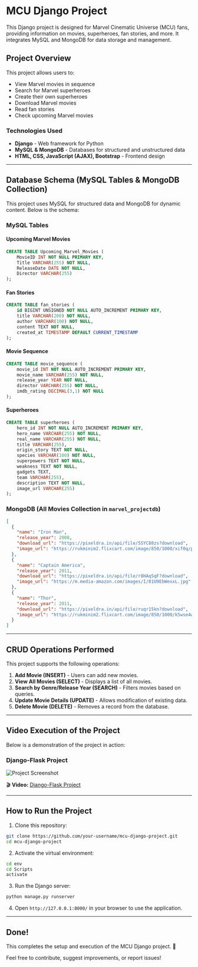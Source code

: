 # MCU Django Project

This Django project is designed for Marvel Cinematic Universe (MCU) fans, providing information on movies, superheroes, fan stories, and more. It integrates MySQL and MongoDB for data storage and management.

## Project Overview
This project allows users to:
- View Marvel movies in sequence
- Search for Marvel superheroes
- Create their own superheroes
- Download Marvel movies
- Read fan stories
- Check upcoming Marvel movies

### Technologies Used
- **Django** - Web framework for Python
- **MySQL & MongoDB** - Databases for structured and unstructured data
- **HTML, CSS, JavaScript (AJAX), Bootstrap** - Frontend design

---
## Database Schema (MySQL Tables & MongoDB Collection)
This project uses MySQL for structured data and MongoDB for dynamic content. Below is the schema:

### MySQL Tables
#### Upcoming Marvel Movies
```sql
CREATE TABLE Upcoming_Marvel_Movies (
    MovieID INT NOT NULL PRIMARY KEY,
    Title VARCHAR(255) NOT NULL,
    ReleaseDate DATE NOT NULL,
    Director VARCHAR(255)
);
```

#### Fan Stories
```sql
CREATE TABLE fan_stories (
    id BIGINT UNSIGNED NOT NULL AUTO_INCREMENT PRIMARY KEY,
    title VARCHAR(200) NOT NULL,
    author VARCHAR(100) NOT NULL,
    content TEXT NOT NULL,
    created_at TIMESTAMP DEFAULT CURRENT_TIMESTAMP
);
```

#### Movie Sequence
```sql
CREATE TABLE movie_sequence (
    movie_id INT NOT NULL AUTO_INCREMENT PRIMARY KEY,
    movie_name VARCHAR(255) NOT NULL,
    release_year YEAR NOT NULL,
    director VARCHAR(255) NOT NULL,
    imdb_rating DECIMAL(3,1) NOT NULL
);
```

#### Superheroes
```sql
CREATE TABLE superheroes (
    hero_id INT NOT NULL AUTO_INCREMENT PRIMARY KEY,
    hero_name VARCHAR(255) NOT NULL,
    real_name VARCHAR(255) NOT NULL,
    title VARCHAR(255),
    origin_story TEXT NOT NULL,
    species VARCHAR(100) NOT NULL,
    superpowers TEXT NOT NULL,
    weakness TEXT NOT NULL,
    gadgets TEXT,
    team VARCHAR(255),
    description TEXT NOT NULL,
    image_url VARCHAR(255)
);
```

### MongoDB (All Movies Collection in `marvel_projectdb`)
```json
[
  {
    "name": "Iron Man",
    "release_year": 2008,
    "download_url": "https://pixeldra.in/api/file/SSYC88zs?download",
    "image_url": "https://rukminim2.flixcart.com/image/850/1000/xif0q/poster/0/d/d/small-spos8825-poster-iron-man-1-a-official-sticker-sl-9829-wall-original-imaghs5pygznwxu9.jpeg?q=20&crop=false"
  },
  {
    "name": "Captain America",
    "release_year": 2011,
    "download_url": "https://pixeldra.in/api/file/r8HAqSqF?download",
    "image_url": "https://m.media-amazon.com/images/I/81U9EbWexxL.jpg"
  },
  {
    "name": "Thor",
    "release_year": 2011,
    "download_url": "https://pixeldra.in/api/file/ruqr15kn?download",
    "image_url": "https://rukminim2.flixcart.com/image/850/1000/k5wse4w0/poster/u/b/a/medium-artistic-movie-poster-thor-marvel-movie-poster-for-room-original-imafzgvb2xt8ptzx.jpeg?q=90&crop=false"
  }
]
```

---
## CRUD Operations Performed
This project supports the following operations:

1. **Add Movie (INSERT)** - Users can add new movies.
2. **View All Movies (SELECT)** - Displays a list of all movies.
3. **Search by Genre/Release Year (SEARCH)** - Filters movies based on queries.
4. **Update Movie Details (UPDATE)** - Allows modification of existing data.
5. **Delete Movie (DELETE)** - Removes a record from the database.

---
## Video Execution of the Project
Below is a demonstration of the project in action:

### Django-Flask Project
![Project Screenshot](image.png)

🎬 **Video:** [Django-Flask Project](Django-Flask.Project.mp4)

---
## How to Run the Project
1. Clone this repository:
```sh
git clone https://github.com/your-username/mcu-django-project.git
cd mcu-django-project
```
2. Activate the virtual environment:
```sh
cd env
cd Scripts
activate
```
3. Run the Django server:
```sh
python manage.py runserver
```
4. Open `http://127.0.0.1:8000/` in your browser to use the application.

---
## Done!
This completes the setup and execution of the MCU Django project. 🚀

Feel free to contribute, suggest improvements, or report issues!

